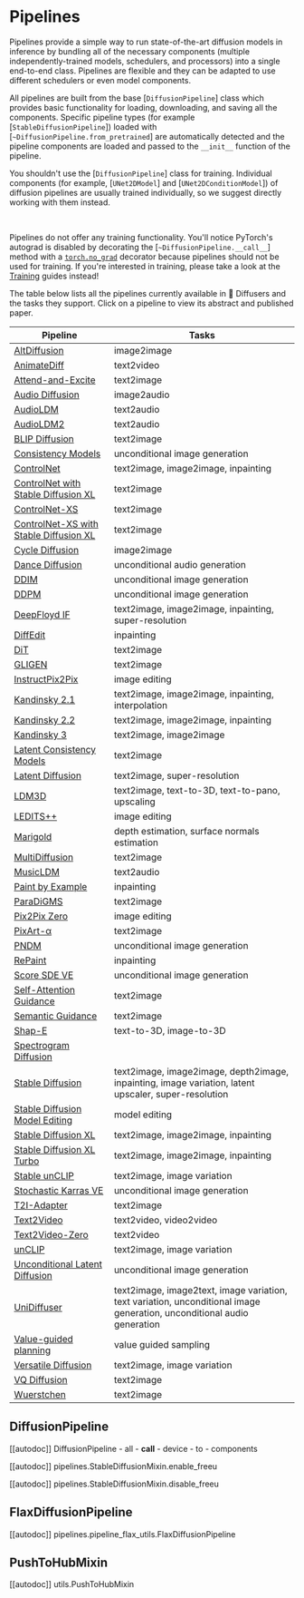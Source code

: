 <!--Copyright 2024 The HuggingFace Team. All rights reserved.

Licensed under the Apache License, Version 2.0 (the "License"); you may not use this file except in compliance with
the License. You may obtain a copy of the License at

http://www.apache.org/licenses/LICENSE-2.0

Unless required by applicable law or agreed to in writing, software distributed under the License is distributed on
an "AS IS" BASIS, WITHOUT WARRANTIES OR CONDITIONS OF ANY KIND, either express or implied. See the License for the
specific language governing permissions and limitations under the License.
-->

# Pipelines

Pipelines provide a simple way to run state-of-the-art diffusion models in inference by bundling all of the necessary components (multiple independently-trained models, schedulers, and processors) into a single end-to-end class. Pipelines are flexible and they can be adapted to use different schedulers or even model components.

All pipelines are built from the base [`DiffusionPipeline`] class which provides basic functionality for loading, downloading, and saving all the components. Specific pipeline types (for example [`StableDiffusionPipeline`]) loaded with [`~DiffusionPipeline.from_pretrained`] are automatically detected and the pipeline components are loaded and passed to the `__init__` function of the pipeline.

<Tip warning={true}>

You shouldn't use the [`DiffusionPipeline`] class for training. Individual components (for example, [`UNet2DModel`] and [`UNet2DConditionModel`]) of diffusion pipelines are usually trained individually, so we suggest directly working with them instead.

<br>

Pipelines do not offer any training functionality. You'll notice PyTorch's autograd is disabled by decorating the [`~DiffusionPipeline.__call__`] method with a [`torch.no_grad`](https://pytorch.org/docs/stable/generated/torch.no_grad.html) decorator because pipelines should not be used for training. If you're interested in training, please take a look at the [Training](../../training/overview) guides instead!

</Tip>

The table below lists all the pipelines currently available in 🤗 Diffusers and the tasks they support. Click on a pipeline to view its abstract and published paper.

| Pipeline                                                    | Tasks                                                                                                                   |
|-------------------------------------------------------------|-------------------------------------------------------------------------------------------------------------------------|
| [AltDiffusion](alt_diffusion)                               | image2image                                                                                                             |
| [AnimateDiff](animatediff)                                  | text2video                                                                                                              |
| [Attend-and-Excite](attend_and_excite)                      | text2image                                                                                                              |
| [Audio Diffusion](audio_diffusion)                          | image2audio                                                                                                             |
| [AudioLDM](audioldm)                                        | text2audio                                                                                                              |
| [AudioLDM2](audioldm2)                                      | text2audio                                                                                                              |
| [BLIP Diffusion](blip_diffusion)                            | text2image                                                                                                              |
| [Consistency Models](consistency_models)                    | unconditional image generation                                                                                          |
| [ControlNet](controlnet)                                    | text2image, image2image, inpainting                                                                                     |
| [ControlNet with Stable Diffusion XL](controlnet_sdxl)      | text2image                                                                                                              |
| [ControlNet-XS](controlnetxs)                               | text2image                                                                                                              |
| [ControlNet-XS with Stable Diffusion XL](controlnetxs_sdxl) | text2image                                                                                                              |
| [Cycle Diffusion](cycle_diffusion)                          | image2image                                                                                                             |
| [Dance Diffusion](dance_diffusion)                          | unconditional audio generation                                                                                          |
| [DDIM](ddim)                                                | unconditional image generation                                                                                          |
| [DDPM](ddpm)                                                | unconditional image generation                                                                                          |
| [DeepFloyd IF](deepfloyd_if)                                | text2image, image2image, inpainting, super-resolution                                                                   |
| [DiffEdit](diffedit)                                        | inpainting                                                                                                              |
| [DiT](dit)                                                  | text2image                                                                                                              |
| [GLIGEN](stable_diffusion/gligen)                           | text2image                                                                                                              |
| [InstructPix2Pix](pix2pix)                                  | image editing                                                                                                           |
| [Kandinsky 2.1](kandinsky)                                  | text2image, image2image, inpainting, interpolation                                                                      |
| [Kandinsky 2.2](kandinsky_v22)                              | text2image, image2image, inpainting                                                                                     |
| [Kandinsky 3](kandinsky3)                                   | text2image, image2image                                                                                                 |
| [Latent Consistency Models](latent_consistency_models)      | text2image                                                                                                              |
| [Latent Diffusion](latent_diffusion)                        | text2image, super-resolution                                                                                            |
| [LDM3D](stable_diffusion/ldm3d_diffusion)                   | text2image, text-to-3D, text-to-pano, upscaling                                                                         |
| [LEDITS++](ledits_pp)                                       | image editing                                                                                                           |
| [Marigold](marigold)                                        | depth estimation, surface normals estimation                                                                            |
| [MultiDiffusion](panorama)                                  | text2image                                                                                                              |
| [MusicLDM](musicldm)                                        | text2audio                                                                                                              |
| [Paint by Example](paint_by_example)                        | inpainting                                                                                                              |
| [ParaDiGMS](paradigms)                                      | text2image                                                                                                              |
| [Pix2Pix Zero](pix2pix_zero)                                | image editing                                                                                                           |
| [PixArt-α](pixart)                                          | text2image                                                                                                              |
| [PNDM](pndm)                                                | unconditional image generation                                                                                          |
| [RePaint](repaint)                                          | inpainting                                                                                                              |
| [Score SDE VE](score_sde_ve)                                | unconditional image generation                                                                                          |
| [Self-Attention Guidance](self_attention_guidance)          | text2image                                                                                                              |
| [Semantic Guidance](semantic_stable_diffusion)              | text2image                                                                                                              |
| [Shap-E](shap_e)                                            | text-to-3D, image-to-3D                                                                                                 |
| [Spectrogram Diffusion](spectrogram_diffusion)              |                                                                                                                         |
| [Stable Diffusion](stable_diffusion/overview)               | text2image, image2image, depth2image, inpainting, image variation, latent upscaler, super-resolution                    |
| [Stable Diffusion Model Editing](model_editing)             | model editing                                                                                                           |
| [Stable Diffusion XL](stable_diffusion/stable_diffusion_xl) | text2image, image2image, inpainting                                                                                     |
| [Stable Diffusion XL Turbo](stable_diffusion/sdxl_turbo)    | text2image, image2image, inpainting                                                                                     |
| [Stable unCLIP](stable_unclip)                              | text2image, image variation                                                                                             |
| [Stochastic Karras VE](stochastic_karras_ve)                | unconditional image generation                                                                                          |
| [T2I-Adapter](stable_diffusion/adapter)                     | text2image                                                                                                              |
| [Text2Video](text_to_video)                                 | text2video, video2video                                                                                                 |
| [Text2Video-Zero](text_to_video_zero)                       | text2video                                                                                                              |
| [unCLIP](unclip)                                            | text2image, image variation                                                                                             |
| [Unconditional Latent Diffusion](latent_diffusion_uncond)   | unconditional image generation                                                                                          |
| [UniDiffuser](unidiffuser)                                  | text2image, image2text, image variation, text variation, unconditional image generation, unconditional audio generation |
| [Value-guided planning](value_guided_sampling)              | value guided sampling                                                                                                   |
| [Versatile Diffusion](versatile_diffusion)                  | text2image, image variation                                                                                             |
| [VQ Diffusion](vq_diffusion)                                | text2image                                                                                                              |
| [Wuerstchen](wuerstchen)                                    | text2image                                                                                                              |

## DiffusionPipeline

[[autodoc]] DiffusionPipeline
	- all
	- __call__
	- device
	- to
	- components


[[autodoc]] pipelines.StableDiffusionMixin.enable_freeu

[[autodoc]] pipelines.StableDiffusionMixin.disable_freeu

## FlaxDiffusionPipeline

[[autodoc]] pipelines.pipeline_flax_utils.FlaxDiffusionPipeline

## PushToHubMixin

[[autodoc]] utils.PushToHubMixin
